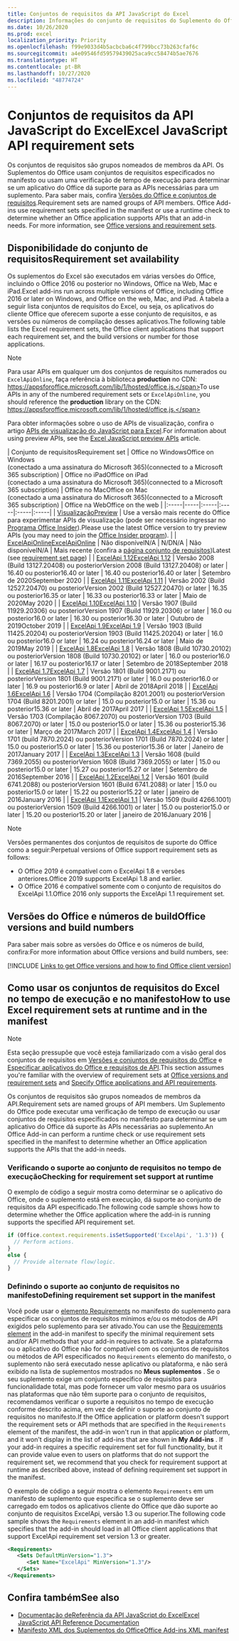 ```yaml
---
title: Conjuntos de requisitos da API JavaScript do Excel
description: Informações do conjunto de requisitos do Suplemento do Office para builds do Excel.
ms.date: 10/26/2020
ms.prod: excel
localization_priority: Priority
ms.openlocfilehash: f99e9033d4b5acbcba6c4f799bcc73b263cfaf6c
ms.sourcegitcommit: a4e09546fd59579439025aca9cc58474b5ae7676
ms.translationtype: HT
ms.contentlocale: pt-BR
ms.lasthandoff: 10/27/2020
ms.locfileid: "48774724"
---
```

# <a name="excel-javascript-api-requirement-sets"></a><span data-ttu-id="eb95f-103">Conjuntos de requisitos da API JavaScript do Excel</span><span class="sxs-lookup"><span data-stu-id="eb95f-103">Excel JavaScript API requirement sets</span></span>

<span data-ttu-id="eb95f-p101">Os conjuntos de requisitos são grupos nomeados de membros da API. Os Suplementos do Office usam conjuntos de requisitos especificados no manifesto ou usam uma verificação de tempo de execução para determinar se um aplicativo do Office dá suporte para as APIs necessárias para um suplemento. Para saber mais, confira [Versões do Office e conjuntos de requisitos](../../develop/office-versions-and-requirement-sets.md).</span><span class="sxs-lookup"><span data-stu-id="eb95f-p101">Requirement sets are named groups of API members. Office Add-ins use requirement sets specified in the manifest or use a runtime check to determine whether an Office application supports APIs that an add-in needs. For more information, see [Office versions and requirement sets](../../develop/office-versions-and-requirement-sets.md).</span></span>

## <a name="requirement-set-availability"></a><span data-ttu-id="eb95f-107">Disponibilidade do conjunto de requisitos</span><span class="sxs-lookup"><span data-stu-id="eb95f-107">Requirement set availability</span></span>

<span data-ttu-id="eb95f-108">Os suplementos do Excel são executados em várias versões do Office, incluindo o Office 2016 ou posterior no Windows, Office na Web, Mac e iPad.</span><span class="sxs-lookup"><span data-stu-id="eb95f-108">Excel add-ins run across multiple versions of Office, including Office 2016 or later on Windows, and Office on the web, Mac, and iPad.</span></span> <span data-ttu-id="eb95f-109">A tabela a seguir lista conjuntos de requisitos do Excel, ou seja, os aplicativos do cliente Office que oferecem suporte a esse conjunto de requisitos, e as versões ou números de compilação desses aplicativos.</span><span class="sxs-lookup"><span data-stu-id="eb95f-109">The following table lists the Excel requirement sets, the Office client applications that support each requirement set, and the build versions or number for those applications.</span></span>

> [!NOTE]
> <span data-ttu-id="eb95f-110">Para usar APIs em qualquer um dos conjuntos de requisitos numerados ou `ExcelApiOnline`, faça referência à biblioteca **production** no CDN: https://appsforoffice.microsoft.com/lib/1/hosted/office.js.</span><span class="sxs-lookup"><span data-stu-id="eb95f-110">To use APIs in any of the numbered requirement sets or `ExcelApiOnline`, you should reference the **production** library on the CDN: https://appsforoffice.microsoft.com/lib/1/hosted/office.js.</span></span>
>
> <span data-ttu-id="eb95f-111">Para obter informações sobre o uso de APIs de visualização, confira o artigo [APIs de visualização do JavaScript para Excel](excel-preview-apis.md).</span><span class="sxs-lookup"><span data-stu-id="eb95f-111">For information about using preview APIs, see the [Excel JavaScript preview APIs](excel-preview-apis.md) article.</span></span>

|  <span data-ttu-id="eb95f-112">Conjunto de requisitos</span><span class="sxs-lookup"><span data-stu-id="eb95f-112">Requirement set</span></span>  |  <span data-ttu-id="eb95f-113">Office no Windows</span><span class="sxs-lookup"><span data-stu-id="eb95f-113">Office on Windows</span></span><br><span data-ttu-id="eb95f-114">(conectado a uma assinatura do Microsoft 365)</span><span class="sxs-lookup"><span data-stu-id="eb95f-114">(connected to a Microsoft 365 subscription)</span></span>  |  <span data-ttu-id="eb95f-115">Office no iPad</span><span class="sxs-lookup"><span data-stu-id="eb95f-115">Office on iPad</span></span><br><span data-ttu-id="eb95f-116">(conectado a uma assinatura do Microsoft 365)</span><span class="sxs-lookup"><span data-stu-id="eb95f-116">(connected to a Microsoft 365 subscription)</span></span>  |  <span data-ttu-id="eb95f-117">Office no Mac</span><span class="sxs-lookup"><span data-stu-id="eb95f-117">Office on Mac</span></span><br><span data-ttu-id="eb95f-118">(conectado a uma assinatura do Microsoft 365)</span><span class="sxs-lookup"><span data-stu-id="eb95f-118">(connected to a Microsoft 365 subscription)</span></span>  | <span data-ttu-id="eb95f-119">Office na Web</span><span class="sxs-lookup"><span data-stu-id="eb95f-119">Office on the web</span></span> |
|:-----|-----|:-----|:-----|:-----|:-----|
| [<span data-ttu-id="eb95f-120">Visualização</span><span class="sxs-lookup"><span data-stu-id="eb95f-120">Preview</span></span>](excel-preview-apis.md)  | <span data-ttu-id="eb95f-121">Use a versão mais recente do Office para experimentar APIs de visualização (pode ser necessário ingressar no [Programa Office Insider](https://insider.office.com)).</span><span class="sxs-lookup"><span data-stu-id="eb95f-121">Please use the latest Office version to try preview APIs (you may need to join the [Office Insider program](https://insider.office.com)).</span></span> |
| [<span data-ttu-id="eb95f-122">ExcelApiOnline</span><span class="sxs-lookup"><span data-stu-id="eb95f-122">ExcelApiOnline</span></span>](excel-api-online-requirement-set.md) | <span data-ttu-id="eb95f-123">Não disponível</span><span class="sxs-lookup"><span data-stu-id="eb95f-123">N/A</span></span> | <span data-ttu-id="eb95f-124">N/D</span><span class="sxs-lookup"><span data-stu-id="eb95f-124">N/A</span></span> | <span data-ttu-id="eb95f-125">Não disponível</span><span class="sxs-lookup"><span data-stu-id="eb95f-125">N/A</span></span> | <span data-ttu-id="eb95f-126">Mais recente (confira a [página conjunto de requisitos](excel-api-online-requirement-set.md))</span><span class="sxs-lookup"><span data-stu-id="eb95f-126">Latest (see [requirement set page](excel-api-online-requirement-set.md))</span></span> |
| [<span data-ttu-id="eb95f-127">ExcelApi 1.12</span><span class="sxs-lookup"><span data-stu-id="eb95f-127">ExcelApi 1.12</span></span>](excel-api-1-12-requirement-set.md) | <span data-ttu-id="eb95f-128">Versão 2008 (Build 13127.20408) ou posterior</span><span class="sxs-lookup"><span data-stu-id="eb95f-128">Version 2008 (Build 13127.20408) or later</span></span> | <span data-ttu-id="eb95f-129">16.40 ou posterior</span><span class="sxs-lookup"><span data-stu-id="eb95f-129">16.40 or later</span></span> | <span data-ttu-id="eb95f-130">16.40 ou posterior</span><span class="sxs-lookup"><span data-stu-id="eb95f-130">16.40 or later</span></span> | <span data-ttu-id="eb95f-131">Setembro de 2020</span><span class="sxs-lookup"><span data-stu-id="eb95f-131">September 2020</span></span> |
| [<span data-ttu-id="eb95f-132">ExcelApi 1.11</span><span class="sxs-lookup"><span data-stu-id="eb95f-132">ExcelApi 1.11</span></span>](excel-api-1-11-requirement-set.md) | <span data-ttu-id="eb95f-133">Versão 2002 (Build 12527.20470) ou posterior</span><span class="sxs-lookup"><span data-stu-id="eb95f-133">Version 2002 (Build 12527.20470) or later</span></span> | <span data-ttu-id="eb95f-134">16.35 ou posterior</span><span class="sxs-lookup"><span data-stu-id="eb95f-134">16.35 or later</span></span> | <span data-ttu-id="eb95f-135">16.33 ou posterior</span><span class="sxs-lookup"><span data-stu-id="eb95f-135">16.33 or later</span></span> | <span data-ttu-id="eb95f-136">Maio de 2020</span><span class="sxs-lookup"><span data-stu-id="eb95f-136">May 2020</span></span> |
| [<span data-ttu-id="eb95f-137">ExcelApi 1.10</span><span class="sxs-lookup"><span data-stu-id="eb95f-137">ExcelApi 1.10</span></span>](excel-api-1-10-requirement-set.md) | <span data-ttu-id="eb95f-138">Versão 1907 (Build 11929.20306) ou posterior</span><span class="sxs-lookup"><span data-stu-id="eb95f-138">Version 1907 (Build 11929.20306) or later</span></span> | <span data-ttu-id="eb95f-139">16.0 ou posterior</span><span class="sxs-lookup"><span data-stu-id="eb95f-139">16.0 or later</span></span> | <span data-ttu-id="eb95f-140">16.30 ou posterior</span><span class="sxs-lookup"><span data-stu-id="eb95f-140">16.30 or later</span></span> | <span data-ttu-id="eb95f-141">Outubro de 2019</span><span class="sxs-lookup"><span data-stu-id="eb95f-141">October 2019</span></span> |
| [<span data-ttu-id="eb95f-142">ExcelApi 1.9</span><span class="sxs-lookup"><span data-stu-id="eb95f-142">ExcelApi 1.9</span></span>](excel-api-1-9-requirement-set.md)  | <span data-ttu-id="eb95f-143">Versão 1903 (Build 11425.20204) ou posterior</span><span class="sxs-lookup"><span data-stu-id="eb95f-143">Version 1903 (Build 11425.20204) or later</span></span> | <span data-ttu-id="eb95f-144">16.0 ou posterior</span><span class="sxs-lookup"><span data-stu-id="eb95f-144">16.0 or later</span></span> | <span data-ttu-id="eb95f-145">16.24 ou posterior</span><span class="sxs-lookup"><span data-stu-id="eb95f-145">16.24 or later</span></span> | <span data-ttu-id="eb95f-146">Maio de 2019</span><span class="sxs-lookup"><span data-stu-id="eb95f-146">May 2019</span></span> |
| [<span data-ttu-id="eb95f-147">ExcelApi 1.8</span><span class="sxs-lookup"><span data-stu-id="eb95f-147">ExcelApi 1.8</span></span>](excel-api-1-8-requirement-set.md)  | <span data-ttu-id="eb95f-148">Versão 1808 (Build 10730.20102) ou posterior</span><span class="sxs-lookup"><span data-stu-id="eb95f-148">Version 1808 (Build 10730.20102) or later</span></span> | <span data-ttu-id="eb95f-149">16.0 ou posterior</span><span class="sxs-lookup"><span data-stu-id="eb95f-149">16.0 or later</span></span> | <span data-ttu-id="eb95f-150">16.17 ou posterior</span><span class="sxs-lookup"><span data-stu-id="eb95f-150">16.17 or later</span></span> | <span data-ttu-id="eb95f-151">Setembro de 2018</span><span class="sxs-lookup"><span data-stu-id="eb95f-151">September 2018</span></span> |
| [<span data-ttu-id="eb95f-152">ExcelApi 1.7</span><span class="sxs-lookup"><span data-stu-id="eb95f-152">ExcelApi 1.7</span></span>](excel-api-1-7-requirement-set.md)  | <span data-ttu-id="eb95f-153">Versão 1801 (Build 9001.2171) ou posterior</span><span class="sxs-lookup"><span data-stu-id="eb95f-153">Version 1801 (Build 9001.2171) or later</span></span>   | <span data-ttu-id="eb95f-154">16.0 ou posterior</span><span class="sxs-lookup"><span data-stu-id="eb95f-154">16.0 or later</span></span>  | <span data-ttu-id="eb95f-155">16.9 ou posterior</span><span class="sxs-lookup"><span data-stu-id="eb95f-155">16.9 or later</span></span>  | <span data-ttu-id="eb95f-156">Abril de 2018</span><span class="sxs-lookup"><span data-stu-id="eb95f-156">April 2018</span></span> |
| [<span data-ttu-id="eb95f-157">ExcelApi 1.6</span><span class="sxs-lookup"><span data-stu-id="eb95f-157">ExcelApi 1.6</span></span>](excel-api-1-6-requirement-set.md)  | <span data-ttu-id="eb95f-158">Versão 1704 (Compilação 8201.2001) ou posterior</span><span class="sxs-lookup"><span data-stu-id="eb95f-158">Version 1704 (Build 8201.2001) or later</span></span>   | <span data-ttu-id="eb95f-159">15.0 ou posterior</span><span class="sxs-lookup"><span data-stu-id="eb95f-159">15.0 or later</span></span>  | <span data-ttu-id="eb95f-160">15.36 ou posterior</span><span class="sxs-lookup"><span data-stu-id="eb95f-160">15.36 or later</span></span> | <span data-ttu-id="eb95f-161">Abril de 2017</span><span class="sxs-lookup"><span data-stu-id="eb95f-161">April 2017</span></span> |
| [<span data-ttu-id="eb95f-162">ExcelApi 1.5</span><span class="sxs-lookup"><span data-stu-id="eb95f-162">ExcelApi 1.5</span></span>](excel-api-1-5-requirement-set.md)  | <span data-ttu-id="eb95f-163">Versão 1703 (Compilação 8067.2070) ou posterior</span><span class="sxs-lookup"><span data-stu-id="eb95f-163">Version 1703 (Build 8067.2070) or later</span></span>   | <span data-ttu-id="eb95f-164">15.0 ou posterior</span><span class="sxs-lookup"><span data-stu-id="eb95f-164">15.0 or later</span></span>  | <span data-ttu-id="eb95f-165">15.36 ou posterior</span><span class="sxs-lookup"><span data-stu-id="eb95f-165">15.36 or later</span></span> | <span data-ttu-id="eb95f-166">Março de 2017</span><span class="sxs-lookup"><span data-stu-id="eb95f-166">March 2017</span></span> |
| [<span data-ttu-id="eb95f-167">ExcelApi 1.4</span><span class="sxs-lookup"><span data-stu-id="eb95f-167">ExcelApi 1.4</span></span>](excel-api-1-4-requirement-set.md)  | <span data-ttu-id="eb95f-168">Versão 1701 (build 7870.2024) ou posterior</span><span class="sxs-lookup"><span data-stu-id="eb95f-168">Version 1701 (Build 7870.2024) or later</span></span>   | <span data-ttu-id="eb95f-169">15.0 ou posterior</span><span class="sxs-lookup"><span data-stu-id="eb95f-169">15.0 or later</span></span>  | <span data-ttu-id="eb95f-170">15.36 ou posterior</span><span class="sxs-lookup"><span data-stu-id="eb95f-170">15.36 or later</span></span> | <span data-ttu-id="eb95f-171">Janeiro de 2017</span><span class="sxs-lookup"><span data-stu-id="eb95f-171">January 2017</span></span> |
| [<span data-ttu-id="eb95f-172">ExcelApi 1.3</span><span class="sxs-lookup"><span data-stu-id="eb95f-172">ExcelApi 1.3</span></span>](excel-api-1-3-requirement-set.md)  | <span data-ttu-id="eb95f-173">Versão 1608 (build 7369.2055) ou posterior</span><span class="sxs-lookup"><span data-stu-id="eb95f-173">Version 1608 (Build 7369.2055) or later</span></span>   | <span data-ttu-id="eb95f-174">15.0 ou posterior</span><span class="sxs-lookup"><span data-stu-id="eb95f-174">15.0 or later</span></span> | <span data-ttu-id="eb95f-175">15.27 ou posterior</span><span class="sxs-lookup"><span data-stu-id="eb95f-175">15.27 or later</span></span> | <span data-ttu-id="eb95f-176">Setembro de 2016</span><span class="sxs-lookup"><span data-stu-id="eb95f-176">September 2016</span></span> |
| [<span data-ttu-id="eb95f-177">ExcelApi 1.2</span><span class="sxs-lookup"><span data-stu-id="eb95f-177">ExcelApi 1.2</span></span>](excel-api-1-2-requirement-set.md)  | <span data-ttu-id="eb95f-178">Versão 1601 (build 6741.2088) ou posterior</span><span class="sxs-lookup"><span data-stu-id="eb95f-178">Version 1601 (Build 6741.2088) or later</span></span>   | <span data-ttu-id="eb95f-179">15.0 ou posterior</span><span class="sxs-lookup"><span data-stu-id="eb95f-179">15.0 or later</span></span> | <span data-ttu-id="eb95f-180">15.22 ou posterior</span><span class="sxs-lookup"><span data-stu-id="eb95f-180">15.22 or later</span></span> | <span data-ttu-id="eb95f-181">janeiro de 2016</span><span class="sxs-lookup"><span data-stu-id="eb95f-181">January 2016</span></span> |
| [<span data-ttu-id="eb95f-182">ExcelApi 1.1</span><span class="sxs-lookup"><span data-stu-id="eb95f-182">ExcelApi 1.1</span></span>](excel-api-1-1-requirement-set.md)  | <span data-ttu-id="eb95f-183">Versão 1509 (build 4266.1001) ou posterior</span><span class="sxs-lookup"><span data-stu-id="eb95f-183">Version 1509 (Build 4266.1001) or later</span></span>   | <span data-ttu-id="eb95f-184">15.0 ou posterior</span><span class="sxs-lookup"><span data-stu-id="eb95f-184">15.0 or later</span></span> | <span data-ttu-id="eb95f-185">15.20 ou posterior</span><span class="sxs-lookup"><span data-stu-id="eb95f-185">15.20 or later</span></span> | <span data-ttu-id="eb95f-186">janeiro de 2016</span><span class="sxs-lookup"><span data-stu-id="eb95f-186">January 2016</span></span> |

> [!NOTE]
> <span data-ttu-id="eb95f-187">Versões permanentes dos conjuntos de requisitos de suporte do Office como a seguir:</span><span class="sxs-lookup"><span data-stu-id="eb95f-187">Perpetual versions of Office support requirement sets as follows:</span></span>
>
> - <span data-ttu-id="eb95f-188">O Office 2019 é compatível com o ExcelApi 1.8 e versões anteriores.</span><span class="sxs-lookup"><span data-stu-id="eb95f-188">Office 2019 supports ExcelApi 1.8 and earlier.</span></span>
> - <span data-ttu-id="eb95f-189">O Office 2016 é compatível somente com o conjunto de requisitos do ExcelApi 1.1.</span><span class="sxs-lookup"><span data-stu-id="eb95f-189">Office 2016 only supports the ExcelApi 1.1 requirement set.</span></span>

## <a name="office-versions-and-build-numbers"></a><span data-ttu-id="eb95f-190">Versões do Office e números de build</span><span class="sxs-lookup"><span data-stu-id="eb95f-190">Office versions and build numbers</span></span>

<span data-ttu-id="eb95f-191">Para saber mais sobre as versões do Office e os números de build, confira:</span><span class="sxs-lookup"><span data-stu-id="eb95f-191">For more information about Office versions and build numbers, see:</span></span>

[!INCLUDE [Links to get Office versions and how to find Office client version](../../includes/links-get-office-versions-builds.md)]

## <a name="how-to-use-excel-requirement-sets-at-runtime-and-in-the-manifest"></a><span data-ttu-id="eb95f-192">Como usar os conjuntos de requisitos do Excel no tempo de execução e no manifesto</span><span class="sxs-lookup"><span data-stu-id="eb95f-192">How to use Excel requirement sets at runtime and in the manifest</span></span>

> [!NOTE]
> <span data-ttu-id="eb95f-193">Esta seção pressupõe que você esteja familiarizado com a visão geral dos conjuntos de requisitos em [Versões e conjuntos de requisitos do Office](../../develop/office-versions-and-requirement-sets.md) e [Especificar aplicativos do Office e requisitos de API](../../develop/specify-office-hosts-and-api-requirements.md).</span><span class="sxs-lookup"><span data-stu-id="eb95f-193">This section assumes you're familiar with the overview of requirement sets at [Office versions and requirement sets](../../develop/office-versions-and-requirement-sets.md) and [Specify Office applications and API requirements](../../develop/specify-office-hosts-and-api-requirements.md).</span></span>

<span data-ttu-id="eb95f-194">Os conjuntos de requisitos são grupos nomeados de membros da API.</span><span class="sxs-lookup"><span data-stu-id="eb95f-194">Requirement sets are named groups of API members.</span></span> <span data-ttu-id="eb95f-195">Um Suplemento do Office pode executar uma verificação de tempo de execução ou usar conjuntos de requisitos especificados no manifesto para determinar se um aplicativo do Office dá suporte às APIs necessárias ao suplemento.</span><span class="sxs-lookup"><span data-stu-id="eb95f-195">An Office Add-in can perform a runtime check or use requirement sets specified in the manifest to determine whether an Office application supports the APIs that the add-in needs.</span></span>

### <a name="checking-for-requirement-set-support-at-runtime"></a><span data-ttu-id="eb95f-196">Verificando o suporte ao conjunto de requisitos no tempo de execução</span><span class="sxs-lookup"><span data-stu-id="eb95f-196">Checking for requirement set support at runtime</span></span>

<span data-ttu-id="eb95f-197">O exemplo de código a seguir mostra como determinar se o aplicativo do Office, onde o suplemento está em execução, dá suporte ao conjunto de requisitos da API especificado.</span><span class="sxs-lookup"><span data-stu-id="eb95f-197">The following code sample shows how to determine whether the Office application where the add-in is running supports the specified API requirement set.</span></span>

```js
if (Office.context.requirements.isSetSupported('ExcelApi', '1.3')) {
  // Perform actions.
}
else {
  // Provide alternate flow/logic.
}
```

### <a name="defining-requirement-set-support-in-the-manifest"></a><span data-ttu-id="eb95f-198">Definindo o suporte ao conjunto de requisitos no manifesto</span><span class="sxs-lookup"><span data-stu-id="eb95f-198">Defining requirement set support in the manifest</span></span>

<span data-ttu-id="eb95f-199">Você pode usar o [elemento Requirements](../manifest/requirements.md) no manifesto do suplemento para especificar os conjuntos de requisitos mínimos e/ou os métodos de API exigidos pelo suplemento para ser ativado.</span><span class="sxs-lookup"><span data-stu-id="eb95f-199">You can use the [Requirements element](../manifest/requirements.md) in the add-in manifest to specify the minimal requirement sets and/or API methods that your add-in requires to activate.</span></span> <span data-ttu-id="eb95f-200">Se a plataforma ou o aplicativo do Office não for compatível com os conjuntos de requisitos ou métodos de API especificados no `Requirements` elemento do manifesto, o suplemento não será executado nesse aplicativo ou plataforma, e não será exibido na lista de suplementos mostrados no **Meus suplementos** . Se o seu suplemento exige um conjunto específico de requisitos para funcionalidade total, mas pode fornecer um valor mesmo para os usuários nas plataformas que não têm suporte para o conjunto de requisitos, recomendamos verificar o suporte a requisitos no tempo de execução conforme descrito acima, em vez de definir o suporte ao conjunto de requisitos no manifesto.</span><span class="sxs-lookup"><span data-stu-id="eb95f-200">If the Office application or platform doesn't support the requirement sets or API methods that are specified in the `Requirements` element of the manifest, the add-in won't run in that application or platform, and it won't display in the list of add-ins that are shown in **My Add-ins** . If your add-in requires a specific requirement set for full functionality, but it can provide value even to users on platforms that do not support the requirement set, we recommend that you check for requirement support at runtime as described above, instead of defining requirement set support in the manifest.</span></span>

<span data-ttu-id="eb95f-201">O exemplo de código a seguir mostra o elemento `Requirements` em um manifesto de suplemento que especifica se o suplemento deve ser carregado em todos os aplicativos cliente do Office que dão suporte ao conjunto de requisitos ExcelApi, versão 1.3 ou superior.</span><span class="sxs-lookup"><span data-stu-id="eb95f-201">The following code sample shows the `Requirements` element in an add-in manifest which specifies that the add-in should load in all Office client applications that support ExcelApi requirement set version 1.3 or greater.</span></span>

```xml
<Requirements>
   <Sets DefaultMinVersion="1.3">
      <Set Name="ExcelApi" MinVersion="1.3"/>
   </Sets>
</Requirements>
```

## <a name="see-also"></a><span data-ttu-id="eb95f-202">Confira também</span><span class="sxs-lookup"><span data-stu-id="eb95f-202">See also</span></span>

- [<span data-ttu-id="eb95f-203">Documentação deReferência da API JavaScript do Excel</span><span class="sxs-lookup"><span data-stu-id="eb95f-203">Excel JavaScript API Reference Documentation</span></span>](/javascript/api/excel)
- [<span data-ttu-id="eb95f-204">Manifesto XML dos Suplementos do Office</span><span class="sxs-lookup"><span data-stu-id="eb95f-204">Office Add-ins XML manifest</span></span>](../../develop/add-in-manifests.md)
